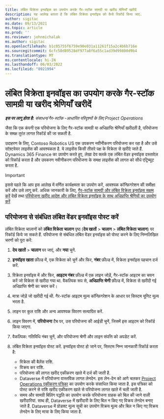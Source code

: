 ```yaml
---
title: लंबित विक्रेता इनवॉइस का उपयोग करके गैर-स्टॉक सामग्री या खरीद श्रेणियाँ खरीदें
description: यह आलेख बताता है कि लंबित विक्रेता इनवॉइस को कैसे रिकॉर्ड किया जाए.
author: sigitac
ms.date: 09/13/2021
ms.topic: article
ms.prod: ''
ms.reviewer: johnmichalak
ms.author: sigitac
ms.openlocfilehash: b1c05755f6759e90e031a11261f15a2c4b6b716e
ms.sourcegitcommit: 6cfc50d89528df977a8f6a55c1ad39d99800d9b4
ms.translationtype: MT
ms.contentlocale: hi-IN
ms.lasthandoff: 06/03/2022
ms.locfileid: "8921994"
---
```

# <a name="purchase-non-stocked-materials-or-procurement-categories-using-a-pending-vendor-invoice"></a>लंबित विक्रेता इनवॉइस का उपयोग करके गैर-स्टॉक सामग्री या खरीद श्रेणियाँ खरीदें

_**इस पर लागू होता है:** संसाधन/गैर-स्टॉक -आधारित परिदृश्यों के लिए Project Operations_

जैसा कि एक कंपनी एक परियोजना के लिए गैर-स्टॉक सामग्री या अधिप्राप्ति श्रेणियाँ खरीदती है, परियोजना के समक्ष तुरंत लागत रिकॉर्ड की जा सकती है. 

उदाहरण के लिए, Contoso Robotics US एक उपकरण नवीनीकरण परियोजना कर रहा है और उसे सॉफ़्टवेयर लाइसेंस की आवश्यकता है. ये लाइसेंस किसी तीसरे पक्ष के विक्रेता से खरीदे जाते हैं.  Dynamics 365 Finance का उपयोग करते हुए, लेखा देय क्लर्क एक लंबित वेंडर इनवॉइस दस्तावेज़ को रिकॉर्ड करता है और उपकरण नवीनीकरण परियोजना के समक्ष लाइसेंस की लागत को सीधे एट्रिब्यूट करता है. 

> [!IMPORTANT]
> इससे पहले कि आप इस आलेख में वर्णित कार्यक्षमता का उपयोग करें, आवश्यक कॉन्फ़िगरेशन की समीक्षा करें और उसे लागू करें. अधिक जानकारी के लिए, [गैर-स्टॉक सामग्री और लंबित विक्रेता इनवॉइस सक्षम करें](configure-materials-nonstocked.md) देखें तथा [परियोजना खरीद आदेश और लंबित विक्रेता इनवॉइस के साथ अधिप्राप्ति श्रेणियों का उपयोग करें](configure-procurement-categories.md)

## <a name="post-a-project-related-pending-vendor-invoice"></a>परियोजना से संबंधित लंबित वेंडर इनवॉइस पोस्ट करें 

लंबित विक्रेता चालानों को **लंबित विक्रेता चालान** पृष्ठ (**देय खातों** > **चालान** > **लंबित विक्रेता चालान**) पर रिकॉर्ड किये जा सकते हैं. परियोजना से संबंधित लंबित वेंडर इनवॉइस को पोस्ट करने के लिए निम्नलिखित चरणों को पूरा करें:

1. **देय खातों** > **चालान** पर जाएं, और **नया** चुनें. 
1. **इनवॉइस खाता** फ़ील्ड में, एक विक्रेता को चुनें और फिर, **नंबर** फ़ील्ड में, विक्रेता इनवॉइस पहचान दर्ज करें.
1. विक्रेता इनवॉइस में और फिर, **आइटम नंबर** फ़ील्ड में एक लाइन जोड़ें, गैर-स्टॉक आइटम का चयन करें जो विक्रेता से खरीदा गया था. वैकल्पिक रूप से, **अधिप्राप्ति श्रेणी** फ़ील्ड में, विक्रेता से खरीदी गई अधिप्राप्ति श्रेणी का चयन करें।   
1. मात्रा जोड़ें जो खरीदी गई थी. गैर-स्टॉक आइटम मूल्य कॉन्फ़िगरेशन के आधार पर सिस्टम यूनिट मूल्य भरता है. 
1. लाइन पर कुल राशि और अन्य आवश्यक विवरण सत्यापित करें.
1. लाइन विवरण में, **परियोजना** टैब पर, उस परियोजना की आईडी चुनें, जिसमें इस आइटम को रिकॉर्ड किया जाएगा.
1. वैकल्पिक: गतिविधि नंबर चुनें, और परियोजना श्रेणी और लाइन संपत्ति को अपडेट करें.
1. लंबित विक्रेता इनवॉइस पोस्ट करें. इनवॉइस पोस्ट हो जाने पर, सिस्टम निम्न जानकारी रिकॉर्ड करता है:
    
    - विक्रेता की बैलेंस राशि.
    - विक्रय कर राशि.
    - परियोजना की लागत खरीद एकीकरण खाते में दर्ज की जाती है.
    - Dataverse में परियोजना वास्तविक लागत लेनदेन.  इस लेन-देन को आगे चलकर [Project Operations एकीकरण पत्रिका](../project-accounting/project-operations-integration-journal.md) का उपयोग करके संसाधित किया जाता है. इस पत्रिका को पोस्ट करने से राशि खरीद एकीकरण खाते से परियोजना लागत खाते में चली जाती है. 
    - समय और सामग्री बिलिंग पद्धति का उपयोग करके परियोजना ग्राहक को बिल की जाने वाली खरीदारियां. साथ ही, Dataverse में खरीदारी के लिए बिल न किए गए विक्रय लेनदेन बनाए जाते हैं. Dataverse में प्रोडक्ट मूल्य सूची का उपयोग विक्रय मूल्य और बिल न किए गए विक्रय लेनदेन के लिए मात्रा के लिए किया जाता है.

